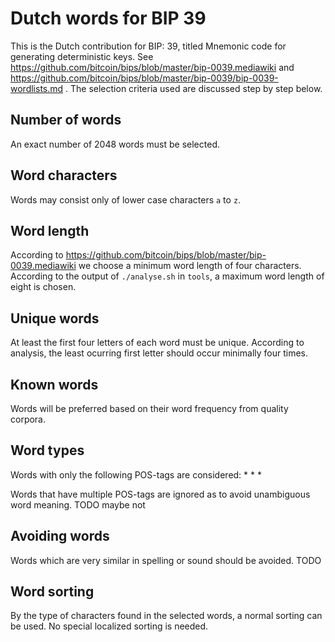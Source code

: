 # Dutch words for BIP 39

This is the Dutch contribution for BIP: 39, titled Mnemonic code for generating
deterministic keys. See https://github.com/bitcoin/bips/blob/master/bip-0039.mediawiki
and https://github.com/bitcoin/bips/blob/master/bip-0039/bip-0039-wordlists.md .
The selection criteria used are discussed step by step below.

## Number of words

An exact number of 2048 words must be selected.

## Word characters

Words may consist only of lower case characters `a` to `z`.

## Word length

According to https://github.com/bitcoin/bips/blob/master/bip-0039.mediawiki we
choose a minimum word length of four characters. According to the output of
`./analyse.sh` in `tools`, a maximum word length of eight is chosen.

## Unique words

At least the first four letters of each word must be unique. According to
analysis, the least ocurring first letter should occur minimally four times.

## Known words

Words will be preferred based on their word frequency from quality corpora.

## Word types

Words with only the following POS-tags are considered:
*
*
*

Words that have multiple POS-tags are ignored as to avoid unambiguous word
meaning. TODO maybe not

## Avoiding words

Words which are very similar in spelling or sound should be avoided. TODO




## Word sorting

By the type of characters found in the selected words, a normal sorting can be
used. No special localized sorting is needed.
